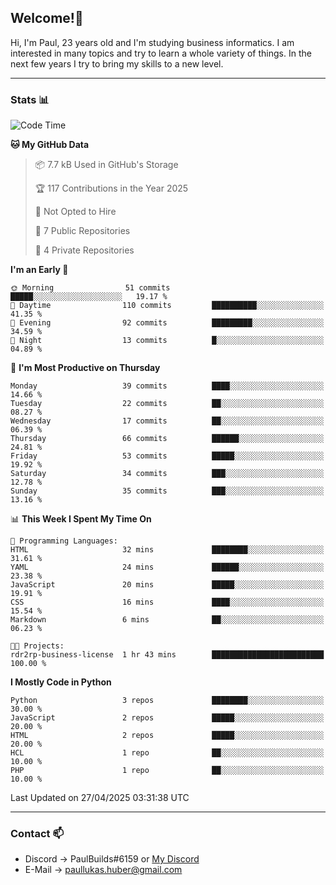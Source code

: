 ## Welcome!👋

Hi, I'm Paul, 23 years old and I'm studying business informatics. I am interested in many topics and try to learn a whole variety of things. In the next few years I try to bring my skills to a new level.

---
### Stats 📊

<!--START_SECTION:waka-->
![Code Time](http://img.shields.io/badge/Code%20Time-117%20hrs%2052%20mins-blue)

**🐱 My GitHub Data** 

> 📦 7.7 kB Used in GitHub's Storage 
 > 
> 🏆 117 Contributions in the Year 2025
 > 
> 🚫 Not Opted to Hire
 > 
> 📜 7 Public Repositories 
 > 
> 🔑 4 Private Repositories 
 > 
**I'm an Early 🐤** 

```text
🌞 Morning                51 commits          █████░░░░░░░░░░░░░░░░░░░░   19.17 % 
🌆 Daytime                110 commits         ██████████░░░░░░░░░░░░░░░   41.35 % 
🌃 Evening                92 commits          █████████░░░░░░░░░░░░░░░░   34.59 % 
🌙 Night                  13 commits          █░░░░░░░░░░░░░░░░░░░░░░░░   04.89 % 
```
📅 **I'm Most Productive on Thursday** 

```text
Monday                   39 commits          ████░░░░░░░░░░░░░░░░░░░░░   14.66 % 
Tuesday                  22 commits          ██░░░░░░░░░░░░░░░░░░░░░░░   08.27 % 
Wednesday                17 commits          ██░░░░░░░░░░░░░░░░░░░░░░░   06.39 % 
Thursday                 66 commits          ██████░░░░░░░░░░░░░░░░░░░   24.81 % 
Friday                   53 commits          █████░░░░░░░░░░░░░░░░░░░░   19.92 % 
Saturday                 34 commits          ███░░░░░░░░░░░░░░░░░░░░░░   12.78 % 
Sunday                   35 commits          ███░░░░░░░░░░░░░░░░░░░░░░   13.16 % 
```


📊 **This Week I Spent My Time On** 

```text
💬 Programming Languages: 
HTML                     32 mins             ████████░░░░░░░░░░░░░░░░░   31.61 % 
YAML                     24 mins             ██████░░░░░░░░░░░░░░░░░░░   23.38 % 
JavaScript               20 mins             █████░░░░░░░░░░░░░░░░░░░░   19.91 % 
CSS                      16 mins             ████░░░░░░░░░░░░░░░░░░░░░   15.54 % 
Markdown                 6 mins              ██░░░░░░░░░░░░░░░░░░░░░░░   06.23 % 

🐱‍💻 Projects: 
rdr2rp-business-license  1 hr 43 mins        █████████████████████████   100.00 % 
```

**I Mostly Code in Python** 

```text
Python                   3 repos             ████████░░░░░░░░░░░░░░░░░   30.00 % 
JavaScript               2 repos             █████░░░░░░░░░░░░░░░░░░░░   20.00 % 
HTML                     2 repos             █████░░░░░░░░░░░░░░░░░░░░   20.00 % 
HCL                      1 repo              ██░░░░░░░░░░░░░░░░░░░░░░░   10.00 % 
PHP                      1 repo              ██░░░░░░░░░░░░░░░░░░░░░░░   10.00 % 
```




 Last Updated on 27/04/2025 03:31:38 UTC
<!--END_SECTION:waka-->

---
### Contact 📫

* Discord -> PaulBuilds#6159 or [My Discord](https://discord.gg/7kq6UnB)
* E-Mail -> paullukas.huber@gmail.com
